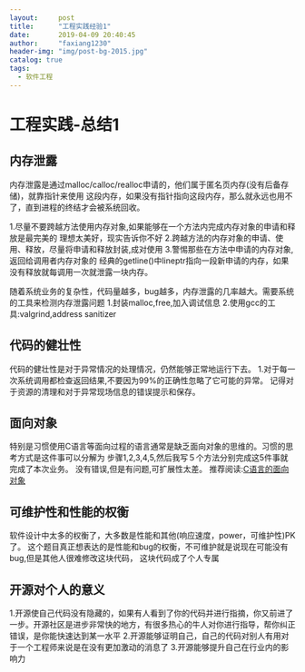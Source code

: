 ```yaml
---
layout:     post
title:      "工程实践经验1"
date:       2019-04-09 20:40:45
author:     "faxiang1230"
header-img: "img/post-bg-2015.jpg"
catalog: true
tags:
  - 软件工程
---
```

# 工程实践-总结1
## 内存泄露
内存泄露是通过malloc/calloc/realloc申请的，他们属于匿名页内存(没有后备存储)，就靠指针来使用
这段内存，如果没有指针指向这段内存，那么就永远也用不了，直到进程的终结才会被系统回收。

1.尽量不要跨越方法使用内存对象,如果能够在一个方法内完成内存对象的申请和释放是最完美的
理想太美好，现实告诉你不好
2.跨越方法的内存对象的申请、使用、释放，尽量将申请和释放封装,成对使用
3.警惕那些在方法中申请的内存对象,返回给调用者内存对象的
经典的getline()中lineptr指向一段新申请的内存，如果没有释放就每调用一次就泄露一块内存。

随着系统业务的复杂性，代码量越多，bug越多，内存泄露的几率越大。需要系统的工具来检测内存泄露问题
1.封装malloc,free,加入调试信息
2.使用gcc的工具:valgrind,address sanitizer

## 代码的健壮性
代码的健壮性是对于异常情况的处理情况，仍然能够正常地运行下去。
1.对于每一次系统调用都检查返回结果,不要因为99%的正确性忽略了它可能的异常。
记得对于资源的清理和对于异常现场信息的错误提示和保存。

## 面向对象
特别是习惯使用C语言等面向过程的语言通常是缺乏面向对象的思维的。习惯的思考方式是这件事可以分解为
步骤1,2,3,4,5,然后我写５个方法分别完成这5件事就完成了本次业务。
没有错误,但是有问题,可扩展性太差。
推荐阅读:[C语言的面向对象](https://blog.csdn.net/jus3ve/article/details/78516966)


## 可维护性和性能的权衡
软件设计中太多的权衡了，大多数是性能和其他(响应速度，power，可维护性)PK了。
这个题目真正想表达的是性能和bug的权衡，不可维护就是说现在可能没有bug,但是其他人很难修改这块代码，
这块代码成了个人专属

## 开源对个人的意义
1.开源使自己代码没有隐藏的，如果有人看到了你的代码并进行指摘，你又前进了一步。开源社区是进步非常快的地方，有很多热心的牛人对你进行指导，帮你纠正错误，是你能快速达到某一水平
2.开源能够证明自己，自己的代码对别人有用对于一个工程师来说是在没有更加激动的消息了
3.开源能够提升自己在行业内的影响力
